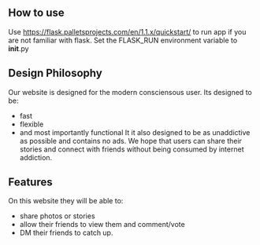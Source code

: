 ## How to use
Use https://flask.palletsprojects.com/en/1.1.x/quickstart/ to run app if you are not familiar with flask. Set the FLASK_RUN environment variable to __init__.py

## Design Philosophy
Our website is designed for the modern consciensous user. Its designed to be:
* fast
* flexible
* and most importantly functional
It it also designed to be as unaddictive as possible and contains no ads. We hope that users can share their stories and connect
with friends without being consumed by internet addiction.

## Features
On this website they will be able to:
* share photos or stories
* allow their friends to view them and comment/vote
* DM their friends to catch up.
